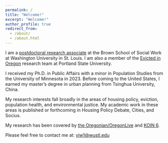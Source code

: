 ```yaml
---
permalink: /
title: "Welcome!"
excerpt: "Welcome!"
author_profile: true
redirect_from: 
  - /about/
  - /about.html
---
```


I am a [postdoctoral research associate](https://prcstl.wustl.edu/people/yi-wang/) at the Brown School of Social Work at Washington University in St. Louis. I am also a member of the [Evicted in Oregon](https://www.evictedinoregon.com) research team at Portland State University. 

I received my Ph.D. in Public Affairs with a minor in Population Studies from the University of Minnesota in 2023. Before coming to the United States, I earned my master’s degree in urban planning from Tsinghua University, China.

My research interests fall broadly in the areas of housing policy, eviction, population health, and environmental justice. My academic work in these areas is published or forthcoming in Housing Policy Debate, Cities, and Socius. 

My research has been covered by [the Oregonian/OregonLive](https://www.oregonlive.com/business/2024/09/oregon-affordable-housing-landlords-filed-thousands-of-evictions-in-recent-years-study-finds.html) and [KOIN 6](https://www.youtube.com/watch?v=I0aVad4vxhk).

Please feel free to contact me at: yiw1@wustl.edu

